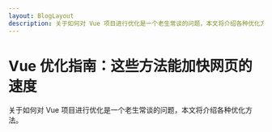 ```yaml
---
layout: BlogLayout
description: 关于如何对 Vue 项目进行优化是一个老生常谈的问题，本文将介绍各种优化方法
---
```


# Vue 优化指南：这些方法能加快网页的速度

关于如何对 Vue 项目进行优化是一个老生常谈的问题，本文将介绍各种优化方法。
